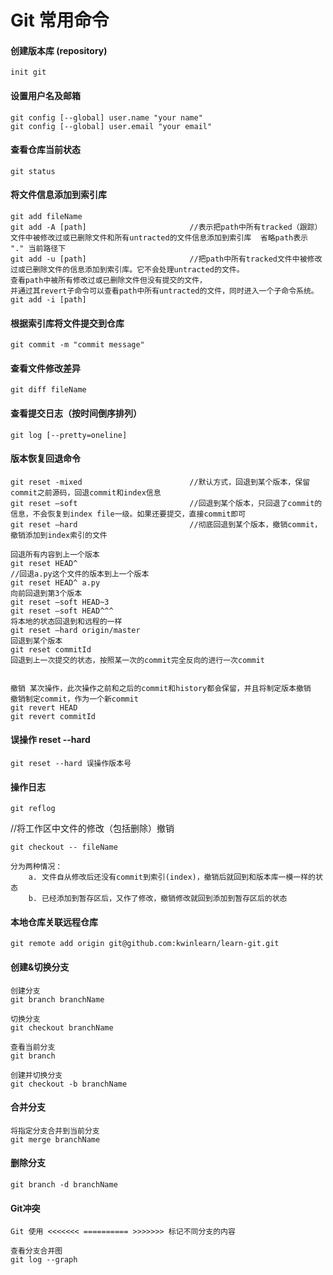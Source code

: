 # Git 常用命令
#### 创建版本库 (repository)
```
init git
```
#### 设置用户名及邮箱
```
git config [--global] user.name "your name"
git config [--global] user.email "your email"
```
#### 查看仓库当前状态
```
git status
```
#### 将文件信息添加到索引库
```
git add fileName
git add -A [path]                       //表示把path中所有tracked（跟踪）文件中被修改过或已删除文件和所有untracted的文件信息添加到索引库  省略path表示 "." 当前路径下
git add -u [path]                       //把path中所有tracked文件中被修改过或已删除文件的信息添加到索引库。它不会处理untracted的文件。
查看path中被所有修改过或已删除文件但没有提交的文件，
并通过其revert子命令可以查看path中所有untracted的文件，同时进入一个子命令系统。
git add -i [path]                       
```
#### 根据索引库将文件提交到仓库
```
git commit -m "commit message"
```
#### 查看文件修改差异
```
git diff fileName
```
#### 查看提交日志（按时间倒序排列）
```
git log [--pretty=oneline]
```
#### 版本恢复回退命令
```
git reset -mixed                        //默认方式，回退到某个版本，保留commit之前源码，回退commit和index信息
git reset –soft                         //回退到某个版本，只回退了commit的信息，不会恢复到index file一级。如果还要提交，直接commit即可
git reset –hard                         //彻底回退到某个版本，撤销commit，撤销添加到index索引的文件

回退所有内容到上一个版本 
git reset HEAD^ 
//回退a.py这个文件的版本到上一个版本 
git reset HEAD^ a.py 
向前回退到第3个版本 
git reset –soft HEAD~3 
git reset –soft HEAD^^^
将本地的状态回退到和远程的一样 
git reset –hard origin/master 
回退到某个版本 
git reset commitId 
回退到上一次提交的状态，按照某一次的commit完全反向的进行一次commit 


撤销 某次操作，此次操作之前和之后的commit和history都会保留，并且将制定版本撤销
撤销制定commit，作为一个新commit
git revert HEAD
git revert commitId
```
#### 误操作 reset --hard
```
git reset --hard 误操作版本号
```
#### 操作日志
```
git reflog
```

//将工作区中文件的修改（包括删除）撤销
```
git checkout -- fileName

分为两种情况：
    a. 文件自从修改后还没有commit到索引(index)，撤销后就回到和版本库一模一样的状态
    b. 已经添加到暂存区后，又作了修改，撤销修改就回到添加到暂存区后的状态
```
#### 本地仓库关联远程仓库
```
git remote add origin git@github.com:kwinlearn/learn-git.git
```


#### 创建&切换分支
```
创建分支
git branch branchName

切换分支
git checkout branchName

查看当前分支
git branch

创建并切换分支
git checkout -b branchName
```

#### 合并分支
```
将指定分支合并到当前分支
git merge branchName
```

#### 删除分支
```
git branch -d branchName
```

#### Git冲突
```
Git 使用 <<<<<<< ========== >>>>>>> 标记不同分支的内容

查看分支合并图
git log --graph
```